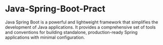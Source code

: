 # Java-Spring-Boot-Pract
Java Spring Boot is a powerful and lightweight framework that simplifies the development of Java applications. It provides a comprehensive set of tools and conventions for building standalone, production-ready Spring applications with minimal configuration.
